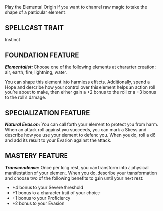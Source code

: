 Play the Elemental Origin if you want to channel raw magic to take the shape of a particular element.

## SPELLCAST TRAIT

Instinct

## FOUNDATION FEATURE

***Elementalist:*** Choose one of the following elements at character creation: air, earth, fire, lightning, water.

You can shape this element into harmless effects. Additionally, spend a Hope and describe how your control over this element helps an action roll you’re about to make, then either gain a +2 bonus to the roll or a +3 bonus to the roll’s damage.

## SPECIALIZATION FEATURE

***Natural Evasion:*** You can call forth your element to protect you from harm. When an attack roll against you succeeds, you can mark a Stress and describe how you use your element to defend you. When you do, roll a d6 and add its result to your Evasion against the attack.

## MASTERY FEATURE

***Transcendence:*** Once per long rest, you can transform into a physical manifestation of your element. When you do, describe your transformation and choose two of the following benefits to gain until your next rest:

- +4 bonus to your Severe threshold
- +1 bonus to a character trait of your choice
- +1 bonus to your Proficiency
- +2 bonus to your Evasion
